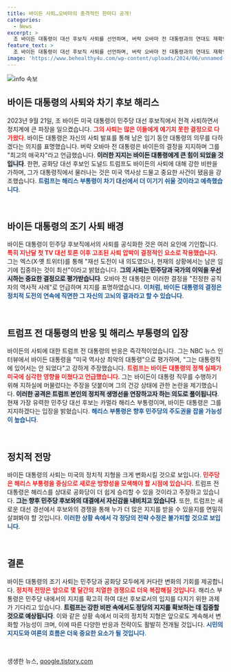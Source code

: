 ```yaml
---
title: 바이든 사퇴…오바마의 충격적인 한마디 공개!
categories:
  - News
excerpt: >
  조 바이든 대통령이 대선 후보직 사퇴를 선언하며, 버락 오바마 전 대통령과의 연대도 재확인했다. 한편, 도널드 트럼프 전 대통령은 카멀라 해리스를 겨냥해 더 이기기 쉬운 후보라고 주장하며 민주당 내 경쟁 구도에 불이 붙었다.
feature_text: >
  조 바이든 대통령이 대선 후보직 사퇴를 선언하며, 버락 오바마 전 대통령과의 연대도 재확인했다. 한편, 도널드 트럼프 전 대통령은 카멀라 해리스를 겨냥해 더 이기기 쉬운 후보라고 주장하며 민주당 내 경쟁 구도에 불이 붙었다.
image: 'https://www.behealthy4u.com/wp-content/uploads/2024/06/unnamed-file.png'
---
```


<p><img src="https://www.behealthy4u.com/wp-content/uploads/2024/06/unnamed-file.png" alt="info 속보" /></p>

<h2 data-ke-size="size26">바이든 대통령의 사퇴와 차기 후보 해리스</h2>

<p data-ke-size="size16">2023년 9월 21일, 조 바이든 미국 대통령이 민주당 대선 후보직에서 전격 사퇴하면서 정치계에 큰 파장을 일으켰습니다. <b><span style="color: #ee2323;">그의 사퇴는 많은 이들에게 예기치 못한 결정으로 다가왔다</span></b>. 바이든 대통령은 자신의 사퇴 발표를 통해 남은 임기 동안 대통령의 의무를 다하겠다는 의지를 표명했습니다. 버락 오바마 전 대통령은 바이든의 결정을 지지하며 그를 "최고의 애국자"라고 언급했습니다. <b><span style="background-color: #21538527;">이러한 지지는 바이든 대통령에게 큰 힘이 되었을 것입니다</span></b>. 한편, 공화당 대선 후보인 도널드 트럼프도 바이든의 사퇴에 대해 강한 비판을 가하며, 그가 대통령직에서 물러나는 것은 미국 역사상 드물고 중요한 사건이 됐음을 강조했습니다. <b><span style="color: #1a5490;">트럼프는 해리스 부통령이 차기 대선에서 더 이기기 쉬울 것이라고 예측했습니다</span></b>.</p>

<p data-ke-size="size16">&nbsp;</p>

<h2 data-ke-size="size26">바이든 대통령의 조기 사퇴 배경</h2>

<p data-ke-size="size16">바이든 대통령이 민주당 후보직에서의 사퇴를 공식화한 것은 여러 요인에 기인합니다. <b><span style="color: #ee2323;">특히 지난달 첫 TV 대선 토론 이후 고조된 사퇴 압박이 결정적인 요소로 작용했습니다</span></b>. 그는 엑스(X·옛 트위터)를 통해 "재선 도전이 내 의도였으나, 현재의 상황에서는 남은 임기에 집중하는 것이 최선"이라고 밝혔습니다. <b><span style="background-color: #21538527;">그의 사퇴는 민주당과 국가의 이익을 우선시하는 중요한 결정으로 평가받습니다</span></b>. 오바마 전 대통령은 이러한 결정을 "진정한 공직자의 역사적 사례"로 언급하며 지지를 표명하였습니다. <b><span style="color: #1a5490;">이처럼, 바이든 대통령의 결정은 정치적 도전의 연속에 직면한 그 자신의 고뇌의 결과라고 할 수 있습니다</span></b>.</p>

<p data-ke-size="size16">&nbsp;</p>

<h2 data-ke-size="size26">트럼프 전 대통령의 반응 및 해리스 부통령의 입장</h2>

<p data-ke-size="size16">바이든의 사퇴에 대한 트럼프 전 대통령의 반응은 즉각적이었습니다. 그는 NBC 뉴스 인터뷰에서 바이든 대통령을 "미국 역사상 최악의 대통령"으로 평가하며, "그는 대통령직에 있어서는 안 되었다"고 강하게 주장했습니다. <b><span style="color: #ee2323;">트럼프는 바이든 대통령의 정책 실패가 미국에 심각한 영향을 미쳤다고 언급했습니다</span></b>. 그는 바이든이 대통령 직무를 수행하기 위해 지하실에 머물렀다는 주장을 덧붙이며 그의 건강 상태에 관한 논란을 제기했습니다. <b><span style="background-color: #21538527;">이러한 공격은 트럼프 본인의 정치적 생명선을 연장하고자 하는 의도로 풀이됩니다</span></b>. 현재 가장 유력한 민주당 대선 후보는 카멀라 해리스 부통령이며, 바이든 대통령은 그를 지지하겠다는 입장을 밝혔습니다. <b><span style="color: #1a5490;">해리스 부통령은 향후 민주당의 주도권을 잡을 가능성이 높습니다</span></b>.</p>

<p data-ke-size="size16">&nbsp;</p>

<h2 data-ke-size="size26">정치적 전망</h2>

<p data-ke-size="size16">바이든 대통령의 사퇴는 미국의 정치적 지형을 크게 변화시킬 것으로 보입니다. <b><span style="color: #ee2323;">민주당은 해리스 부통령을 중심으로 새로운 방향성을 모색해야 할 시점에 있습니다</span></b>. 트럼프 전 대통령은 해리스를 상대로 공화당이 더 쉽게 승리할 수 있을 것이라고 주장하고 있습니다. <b><span style="background-color: #21538527;">그는 향후 민주당 후보와의 대결에서 자신감을 내비치고 있습니다</span></b>. 또한, 트럼프는 새로운 대선 경선에서 후보와의 경쟁을 통해 누가 더 많은 지지를 받을 수 있을지를 면밀히 살펴봐야 할 것입니다. <b><span style="color: #1a5490;">이러한 상황 속에서 각 정당의 전략 수정은 불가피할 것으로 보입니다</span></b>.</p>

<p data-ke-size="size16">&nbsp;</p>

<h2 data-ke-size="size26">결론</h2>

<p data-ke-size="size16">바이든 대통령의 조기 사퇴는 민주당과 공화당 모두에게 커다란 변화의 기회를 제공합니다. <b><span style="color: #ee2323;">정치적 전망은 앞으로 몇 달간의 치열한 경쟁으로 더욱 복잡해질 것입니다</span></b>. 해리스 부통령은 민주당 내에서의 지지를 확고히 하여 대선 후보로서의 입지를 다지기 위한 과제가 기다리고 있습니다. <b><span style="background-color: #21538527;">트럼프는 강한 비판 속에서도 정당의 지지를 확보하는 데 집중할 것으로 예상됩니다</span></b>. 이와 같은 상황 속에서 미국의 정치적 지형은 앞으로도 계속해서 변화할 가능성이 크며, 이에 따른 다양한 반응과 전략이도 활발히 전개될 것입니다. <b><span style="color: #1a5490;">시민의 지지도와 여론의 흐름은 더욱 중요한 요소가 될 것입니다</span></b>.</p>

<p data-ke-size="size16">&nbsp;</p>
생생한 뉴스, <a href="https://qoogle.tistory.com" rel="dofollow">qoogle.tistory.com</a>



